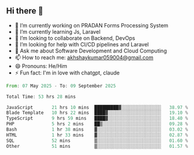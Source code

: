 ## Hi there 👋
- 🔭 I’m currently working on PRADAN Forms Processing System
- 🌱 I’m currently learning Js, Laravel
- 👯 I’m looking to collaborate on Backend, DevOps
- 🤔 I’m looking for help with CI/CD pipelines and Laravel
- 💬 Ask me about Software Development and Cloud Computing
- 📫 How to reach me: akhshaykumar059004@gmail.com
- 😄 Pronouns: He/Him
- ⚡ Fun fact: I'm in love with chatgpt, claude
 <!--START_SECTION:waka-->

```rust
From: 07 May 2025 - To: 09 September 2025

Total Time: 53 hrs 28 mins

JavaScript       21 hrs 10 mins  █████████▓░░░░░░░░░░░░░░░   38.97 %
Blade Template   10 hrs 22 mins  ████▓░░░░░░░░░░░░░░░░░░░░   19.10 %
TypeScript       9 hrs 59 mins   ████▓░░░░░░░░░░░░░░░░░░░░   18.40 %
PHP              5 hrs 2 mins    ██▒░░░░░░░░░░░░░░░░░░░░░░   09.28 %
Bash             1 hr 38 mins    ▓░░░░░░░░░░░░░░░░░░░░░░░░   03.02 %
HTML             1 hr 33 mins    ▓░░░░░░░░░░░░░░░░░░░░░░░░   02.87 %
SQL              52 mins         ▒░░░░░░░░░░░░░░░░░░░░░░░░   01.60 %
Other            51 mins         ▒░░░░░░░░░░░░░░░░░░░░░░░░   01.57 %
```

<!--END_SECTION:waka-->
